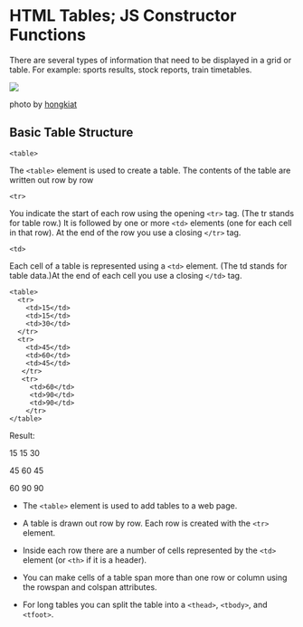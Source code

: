 # HTML Tables; JS Constructor Functions

There are several types of information that need to be displayed in a grid or table. For example: sports results, stock reports, train timetables.

![  ](https://assets.hongkiat.com/uploads/html-table-building-30-beautiful-examples-and-useful-javascripts/table-jquery-snippets.jpg)

photo by [hongkiat](https://assets.hongkiat.com/uploads/html-table-building-30-beautiful-examples-and-useful-javascripts/table-jquery-snippets.jpg)

## Basic Table Structure

```<table>```

The ```<table>``` element is used to create a table. The contents of the table are written out row by row

```<tr>```

You indicate the start of each row using the opening ```<tr>``` tag. (The tr stands for table row.) It is followed by one or more ```<td>``` elements (one for each cell in that row). At the end of the row you use a  closing ```</tr>``` tag.

```<td>```

Each cell of a table is represented using a ```<td>``` element. (The td stands for table data.)At the end of each cell you use a closing ```</td>``` tag.

~~~
<table>
  <tr>    
    <td>15</td>    
    <td>15</td>    
    <td>30</td>  
  </tr>
  <tr>
    <td>45</td>
    <td>60</td>
    <td>45</td>
   </tr>
   <tr>
     <td>60</td>
     <td>90</td>
     <td>90</td>
    </tr>
</table>
~~~

Result:

 15    15    30

 45    60    45

 60    90    90

- The ```<table>``` element is used to add tables to a web page.

- A table is drawn out row by row. Each row is created with the ```<tr>``` element.

- Inside each row there are a number of cells represented by the ```<td>``` element (or ```<th>``` if it is a header).

- You can make cells of a table span more than one row or column using the rowspan and colspan attributes.

- For long tables you can split the table into a ```<thead>```, ```<tbody>```, and ```<tfoot>```.